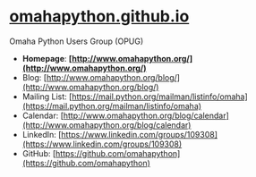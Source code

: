 # [omahapython.github.io](https://omahapython.github.io)

Omaha Python Users Group (OPUG)

- **Homepage**: **[http://www.omahapython.org/](http://www.omahapython.org/)**
- Blog: [http://www.omahapython.org/blog/](http://www.omahapython.org/blog/)
- Mailing List: [https://mail.python.org/mailman/listinfo/omaha](https://mail.python.org/mailman/listinfo/omaha)
- Calendar: [http://www.omahapython.org/blog/calendar](http://www.omahapython.org/blog/calendar)
- LinkedIn: [https://www.linkedin.com/groups/109308](https://www.linkedin.com/groups/109308)
- GitHub: [https://github.com/omahapython](https://github.com/omahapython)
